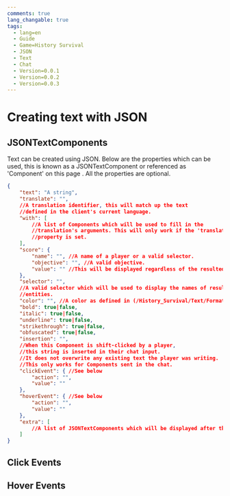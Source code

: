 ```yaml
---
comments: true
lang_changable: true
tags:
  - lang=en
  - Guide
  - Game=History Survival
  - JSON
  - Text
  - Chat
  - Version=0.0.1
  - Version=0.0.2
  - Version=0.0.3
---
```


# Creating text with JSON

## JSONTextComponents

Text can be created using JSON. Below are the properties which can be used, this is known as a JSONTextComponent or referenced as 'Component' on this page . All the properties are optional.

```json
{
    "text": "A string",
    "translate": "",
    //A translation identifier, this will match up the text 
    //defined in the client's current language.
    "with": [
        //A list of Components which will be used to fill in the 
        //translation's arguments. This will only work if the 'translate'
        //property is set.
    ],
    "score": {
        "name": "", //A name of a player or a valid selector.
        "objective": "", //A valid objective.
        "value": "" //This will be displayed regardless of the resulted score.
    },
    "selector": "", 
    //A valid selector which will be used to display the names of resulted
    //entities.
    "color": "", //A color as defined in (/History_Survival/Text/Formatting/).
    "bold": true|false,
    "italic": true|false,
    "underline": true|false,
    "strikethrough": true|false,
    "obfuscated": true|false,
    "insertion": "", 
    //When this Component is shift-clicked by a player, 
    //this string is inserted in their chat input. 
    //It does not overwrite any existing text the player was writing. 
    //This only works for Components sent in the chat.
    "clickEvent": { //See below 
        "action": "",
        "value": ""
    },
    "hoverEvent": { //See below 
        "action": "",
        "value": ""
    },
    "extra": [
        //A list of JSONTextComponents which will be displayed after this one.
    ]
}
```

## Click Events

## Hover Events